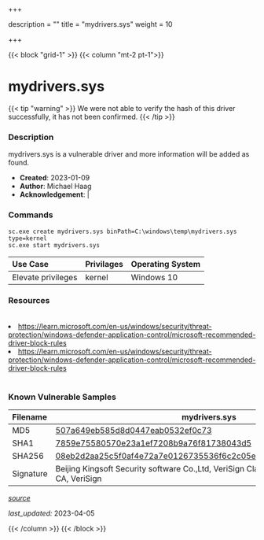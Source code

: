 +++

description = ""
title = "mydrivers.sys"
weight = 10

+++


{{< block "grid-1" >}}
{{< column "mt-2 pt-1">}}


# mydrivers.sys 


{{< tip "warning" >}}
We were not able to verify the hash of this driver successfully, it has not been confirmed.
{{< /tip >}}


### Description

mydrivers.sys is a vulnerable driver and more information will be added as found.

- **Created**: 2023-01-09
- **Author**: Michael Haag
- **Acknowledgement**:  | [](https://twitter.com/)

### Commands

```
sc.exe create mydrivers.sys binPath=C:\windows\temp\mydrivers.sys type=kernel
sc.exe start mydrivers.sys
```

| Use Case | Privilages | Operating System | 
|:---- | ---- | ---- |
| Elevate privileges | kernel | Windows 10 |

### Resources
<br>
<li><a href=" https://learn.microsoft.com/en-us/windows/security/threat-protection/windows-defender-application-control/microsoft-recommended-driver-block-rules"> https://learn.microsoft.com/en-us/windows/security/threat-protection/windows-defender-application-control/microsoft-recommended-driver-block-rules</a></li>
<li><a href="https://learn.microsoft.com/en-us/windows/security/threat-protection/windows-defender-application-control/microsoft-recommended-driver-block-rules">https://learn.microsoft.com/en-us/windows/security/threat-protection/windows-defender-application-control/microsoft-recommended-driver-block-rules</a></li>
<br>

### Known Vulnerable Samples

| Filename | mydrivers.sys |
|:---- | ---- | 
| MD5 | <a href="https://www.virustotal.com/gui/file/507a649eb585d8d0447eab0532ef0c73">507a649eb585d8d0447eab0532ef0c73</a> |
| SHA1 | <a href="https://www.virustotal.com/gui/file/7859e75580570e23a1ef7208b9a76f81738043d5">7859e75580570e23a1ef7208b9a76f81738043d5</a> |
| SHA256 | <a href="https://www.virustotal.com/gui/file/08eb2d2aa25c5f0af4e72a7e0126735536f6c2c05e9c7437282171afe5e322c6">08eb2d2aa25c5f0af4e72a7e0126735536f6c2c05e9c7437282171afe5e322c6</a> |
| Signature | Beijing Kingsoft Security software Co.,Ltd, VeriSign Class 3 Code Signing 2010 CA, VeriSign   |


[*source*](https://github.com/magicsword-io/LOLDrivers/tree/main/yaml/mydrivers.sys.yml)

*last_updated:* 2023-04-05








{{< /column >}}
{{< /block >}}
